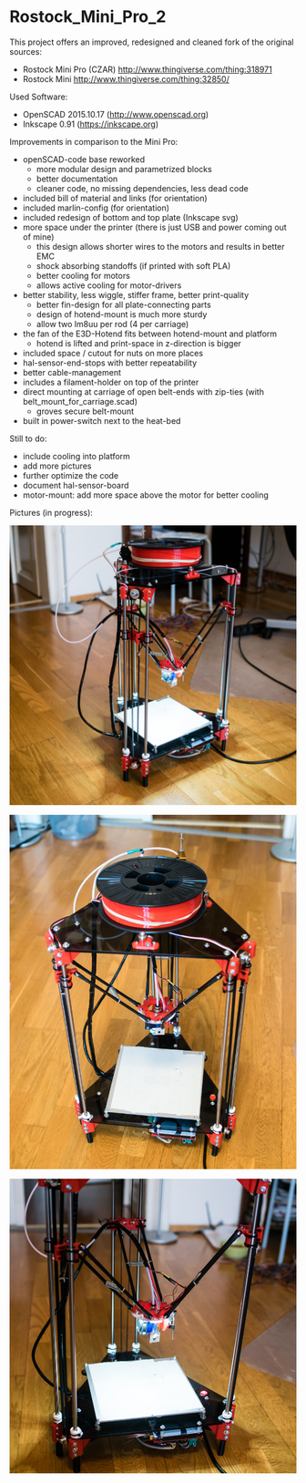 # Rostock_Mini_Pro_2

This project offers an improved, redesigned and cleaned fork of the original sources:
- Rostock Mini Pro (CZAR) http://www.thingiverse.com/thing:318971
- Rostock Mini http://www.thingiverse.com/thing:32850/ 

Used Software: 
- OpenSCAD 2015.10.17 (http://www.openscad.org)
- Inkscape 0.91 (https://inkscape.org)

Improvements in comparison to the Mini Pro:
- openSCAD-code base reworked
   - more modular design and parametrized blocks
   - better documentation
   - cleaner code, no missing dependencies, less dead code
- included bill of material and links (for orientation)
- included marlin-config (for orientation)
- included redesign of bottom and top plate (Inkscape svg)
- more space under the printer (there is just USB and power coming out of mine)
   - this design allows shorter wires to the motors and results in better EMC
   - shock absorbing standoffs (if printed with soft PLA)
   - better cooling for motors
   - allows active cooling for motor-drivers
- better stability, less wiggle, stiffer frame, better print-quality
   - better fin-design for all plate-connecting parts
   - design of hotend-mount is much more sturdy 
   - allow two lm8uu per rod (4 per carriage)
- the fan of the E3D-Hotend fits between hotend-mount and platform
   - hotend is lifted and print-space in z-direction is bigger 
- included space / cutout for nuts on more places
- hal-sensor-end-stops with better repeatability 
- better cable-management
- includes a filament-holder on top of the printer
- direct mounting at carriage of open belt-ends with zip-ties (with belt_mount_for_carriage.scad) 
   - groves secure belt-mount 
- built in power-switch next to the heat-bed

Still to do: 
- include cooling into platform
- add more pictures
- further optimize the code 
- document hal-sensor-board
- motor-mount: add more space above the motor for better cooling

Pictures (in progress):

![Front](/assembly_pictures/DSC08004.jpg)

![TOP](/assembly_pictures/DSC07994.jpg)

![DETAIL](/assembly_pictures/DSC07998.jpg)